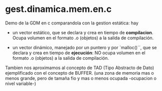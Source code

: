 # gest.dinamica.mem.en.c

Demo de la GDM en c comparandola con la
gestion estática: hay 

- un vector estático, que se declara y crea en tiempo de **compilacion**. Ocupa volumen en el formato .o (objetos) a la salida de compilación.

- un vector dinámico, manejado por un puntero y por `malloc()``, que se declara y crea en tiempo de **ejecución**: NO ocupa volumen en el formato .o (objetos) a la salida de compilación.

Tambien nos aproximamos al concepto de TAD (Tipo Abstracto de Dato) ejemplificado con el concepto de BUFFER. (una zona de memoria mas o menos grande, pero de tamaña fio y mas o menos ocupada -ocupacion o nivel variable-)




